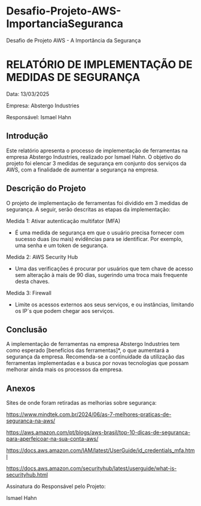 # Desafio-Projeto-AWS-ImportanciaSeguranca
Desafio de Projeto AWS - A Importância da Segurança

# RELATÓRIO DE IMPLEMENTAÇÃO DE MEDIDAS DE SEGURANÇA

Data: 13/03/2025

Empresa: Abstergo Industries 

Responsável: Ismael Hahn

## Introdução
Este relatório apresenta o processo de implementação de ferramentas na empresa Abstergo Industries, realizado por Ismael Hahn. O objetivo do projeto foi elencar 3 medidas de segurança em conjunto dos serviços da AWS, com a finalidade de aumentar a segurança na empresa.

## Descrição do Projeto
O projeto de implementação de ferramentas foi dividido em 3 medidas de segurança. A seguir, serão descritas as etapas da implementação:

Medida 1: Ativar autenticação multifator (MFA)
- É uma medida de segurança em que o usuário precisa fornecer com sucesso duas (ou mais) evidências para se identificar. Por exemplo, uma senha e um token de segurança.

Medida 2: AWS Security Hub
- Uma das verificações é procurar por usuários que tem chave de acesso sem alteração à mais de 90 dias, sugerindo uma troca mais frequente desta chaves.

Medida 3: Firewall
- Limite os acessos externos aos seus serviços, e ou instâncias, limitando os IP´s que podem chegar aos serviços.


## Conclusão
A implementação de ferramentas na empresa Abstergo Industries tem como esperado [benefícios das ferramentas]*, o que aumentará a segurança da empresa. Recomenda-se a continuidade da utilização das ferramentas implementadas e a busca por novas tecnologias que possam melhorar ainda mais os processos da empresa.

## Anexos

Sites de onde foram retiradas as melhorias sobre segurança:

https://www.mindtek.com.br/2024/06/as-7-melhores-praticas-de-seguranca-na-aws/

https://aws.amazon.com/pt/blogs/aws-brasil/top-10-dicas-de-seguranca-para-aperfeicoar-na-sua-conta-aws/

https://docs.aws.amazon.com/IAM/latest/UserGuide/id_credentials_mfa.html

https://docs.aws.amazon.com/securityhub/latest/userguide/what-is-securityhub.html


Assinatura do Responsável pelo Projeto:

Ismael Hahn
